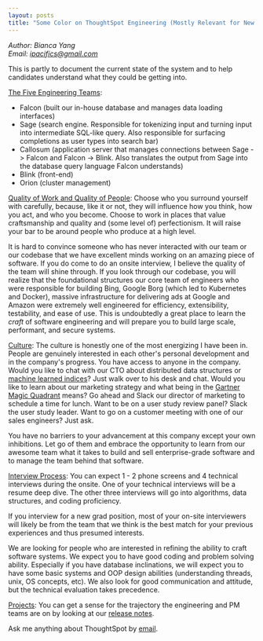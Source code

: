 ```yaml
---
layout: posts
title: "Some Color on ThoughtSpot Engineering (Mostly Relevant for New Grads)"
---
```

*Author: Bianca Yang*<br>
*Email: <a href="mailto:ipacifics@gmail.com?subject=Hello from the XDRT Blog">ipacifics@gmail.com</a>*<br>

This is partly to document the current state of the system and to help candidates understand what they could be
getting into.

<u>The Five Engineering Teams</u>:
* Falcon (built our in-house database and manages data loading interfaces)
* Sage (search engine. Responsible for tokenizing input and turning input into intermediate SQL-like query. Also responsible for surfacing
completions as user types into search bar)
* Callosum (application server that manages connections between Sage -> Falcon and Falcon -> Blink. Also translates the output from Sage into
the database query language Falcon understands)
* Blink (front-end)
* Orion (cluster management)

<u>Quality of Work and Quality of People</u>:
Choose who you surround yourself with carefully, because, like it or not, they will influence how you think, how you act, and who you
become. Choose to work in places that value craftsmanship and quality and (some level of) perfectionism. It will raise your bar to be around
people who produce at a high level.

It is hard to convince someone who has never interacted with our team or our codebase that we have excellent minds working on an amazing
piece of software. If you do come to do an onsite interview, I believe the quality of the team will shine through. If you look through our
codebase, you will realize that the foundational structures our core team of engineers who were responsible for building Bing, Google Borg
(which led to Kubernetes and Docker), massive infrastructure for delivering ads at Google and Amazon were extremely well engineered for
efficiency, extensibility, testability, and ease of use. This is undoubtedly a great place to learn the *craft* of software engineering and
will prepare you to build large scale, performant, and secure systems.

<u>Culture</u>:
The culture is honestly one of the most energizing I have been in. People are genuinely interested in each other's personal development
and in the company's progress. You have access to anyone in the company. Would you like to chat with our CTO about distributed data structures
or [machine learned indices](https://arxiv.org/abs/1712.01208)? Just walk over to his desk and chat. Would you like to learn about our marketing
strategy and what being in the [Gartner Magic Quadrant](https://www.thoughtspot.com/press-releases/thoughtspot-named-a-leader-in-the-gartner-2019-magic-quadrant-for-analytics-and-business-intelligence-platforms) means? Go ahead and Slack our director of marketing to schedule a time for
lunch. Want to be on a user study review panel? Slack the user study leader. Want to go on a customer meeting with one of our sales engineers?
Just ask.

You have no barriers to your advancement at this company except your own inhibitions. Let go of them and embrace the opportunity to learn from
our awesome team what it takes to build and sell enterprise-grade software and to manage the team behind that software.

<u>Interview Process</u>:
You can expect 1 - 2 phone screens and 4 technical interviews during the onsite. One of your technical interviews will be a resume
deep dive. The other three interviews will go into algorithms, data structures, and coding proficiency.

If you interview for a new grad position, most of your on-site interviewers will likely be from the team that we think
is the best match for your previous experiences and thus presumed interests.

We are looking for people who are interested in refining the ability to craft software systems. We expect you to have good
coding and problem solving ability. Especially if you have database inclinations, we will expect you to have some basic systems
and OOP design abilities (understanding threads, unix, OS concepts, etc). We also look for good communication and attitude, but
the technical evaluation takes precedence.

<u>Projects</u>:
You can get a sense for the trajectory the engineering and PM teams are on by looking at our
[release notes](https://docs.thoughtspot.com/6.0/release/notes.html).

Ask me anything about ThoughtSpot by [email](mailto:ipacifics@gmail.com).
